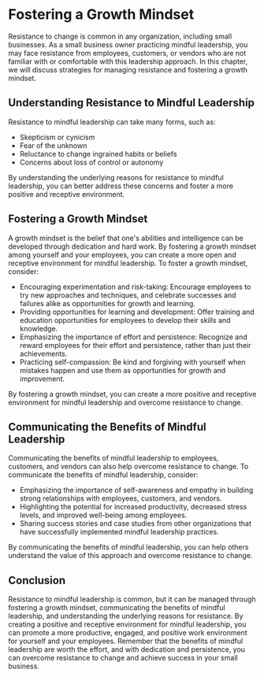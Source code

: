 Fostering a Growth Mindset
==========================================================================================================

Resistance to change is common in any organization, including small businesses. As a small business owner practicing mindful leadership, you may face resistance from employees, customers, or vendors who are not familiar with or comfortable with this leadership approach. In this chapter, we will discuss strategies for managing resistance and fostering a growth mindset.

Understanding Resistance to Mindful Leadership
----------------------------------------------

Resistance to mindful leadership can take many forms, such as:

* Skepticism or cynicism
* Fear of the unknown
* Reluctance to change ingrained habits or beliefs
* Concerns about loss of control or autonomy

By understanding the underlying reasons for resistance to mindful leadership, you can better address these concerns and foster a more positive and receptive environment.

Fostering a Growth Mindset
--------------------------

A growth mindset is the belief that one's abilities and intelligence can be developed through dedication and hard work. By fostering a growth mindset among yourself and your employees, you can create a more open and receptive environment for mindful leadership. To foster a growth mindset, consider:

* Encouraging experimentation and risk-taking: Encourage employees to try new approaches and techniques, and celebrate successes and failures alike as opportunities for growth and learning.
* Providing opportunities for learning and development: Offer training and education opportunities for employees to develop their skills and knowledge.
* Emphasizing the importance of effort and persistence: Recognize and reward employees for their effort and persistence, rather than just their achievements.
* Practicing self-compassion: Be kind and forgiving with yourself when mistakes happen and use them as opportunities for growth and improvement.

By fostering a growth mindset, you can create a more positive and receptive environment for mindful leadership and overcome resistance to change.

Communicating the Benefits of Mindful Leadership
------------------------------------------------

Communicating the benefits of mindful leadership to employees, customers, and vendors can also help overcome resistance to change. To communicate the benefits of mindful leadership, consider:

* Emphasizing the importance of self-awareness and empathy in building strong relationships with employees, customers, and vendors.
* Highlighting the potential for increased productivity, decreased stress levels, and improved well-being among employees.
* Sharing success stories and case studies from other organizations that have successfully implemented mindful leadership practices.

By communicating the benefits of mindful leadership, you can help others understand the value of this approach and overcome resistance to change.

Conclusion
----------

Resistance to mindful leadership is common, but it can be managed through fostering a growth mindset, communicating the benefits of mindful leadership, and understanding the underlying reasons for resistance. By creating a positive and receptive environment for mindful leadership, you can promote a more productive, engaged, and positive work environment for yourself and your employees. Remember that the benefits of mindful leadership are worth the effort, and with dedication and persistence, you can overcome resistance to change and achieve success in your small business.
